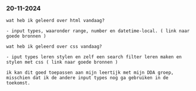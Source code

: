   <h3>20-11-2024</h3>
    <p>

    wat heb ik geleerd over html vandaag?

    - input types, waaronder range, number en datetime-local. ( link naar goede bronnen )

    wat heb ik geleerd over css vandaag?
   
    - iput types leren stylen en zelf een search filter leren maken en stylen met css ( link naar goede bronnen )

    ik kan dit goed toepassen aan mijn leertijk met mijn DDA groep, misschien dat ik de andere input types nog ga gebruiken in de toekomst.